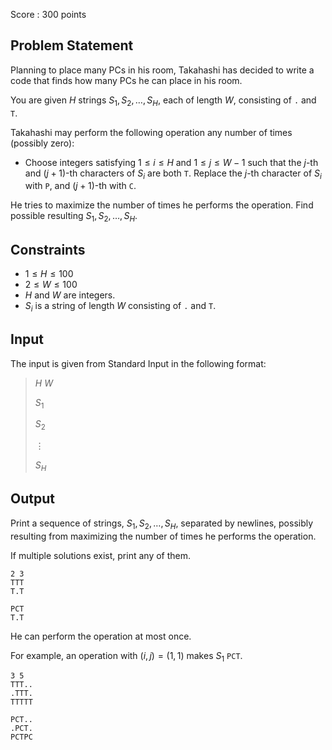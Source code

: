 Score : $300$ points

## Problem Statement

Planning to place many PCs in his room, Takahashi has decided to write a code that finds how many PCs he can place in his room.

You are given $H$ strings $S_1,S_2,\ldots,S_H$, each of length $W$, consisting of `.` and `T`.  

Takahashi may perform the following operation any number of times (possibly zero):

- Choose integers satisfying $1\leq i \leq H$ and $1 \leq j \leq W-1$ such that the $j$-th and $(j+1)$-th characters of $S_i$ are both `T`.  Replace the $j$-th character of $S_i$ with `P`, and $(j+1)$-th with `C`.

He tries to maximize the number of times he performs the operation.  Find possible resulting $S_1,S_2,\ldots,S_H$.

## Constraints

- $1\leq H \leq 100$
- $2\leq W \leq 100$
- $H$ and $W$ are integers.
- $S_i$ is a string of length $W$ consisting of `.` and `T`.

## Input

The input is given from Standard Input in the following format:

> $H$ $W$ 
> 
> $S_1$
> 
> $S_2$
> 
> $\vdots$
> 
> $S_H$

## Output

Print a sequence of strings, $S_1,S_2,\ldots,S_H$, separated by newlines, possibly resulting from maximizing the number of times he performs the operation.

If multiple solutions exist, print any of them.

```input1
2 3
TTT
T.T
```

```output1
PCT
T.T
```

He can perform the operation at most once.

For example, an operation with $(i,j)=(1,1)$ makes $S_1$ `PCT`.

```input2
3 5
TTT..
.TTT.
TTTTT
```

```output2
PCT..
.PCT.
PCTPC
```